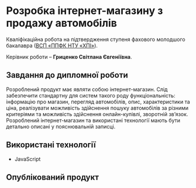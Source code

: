 # Розробка інтернет-магазину з продажу автомобілів

Кваліфікаційна робота на підтвердження ступеня фахового молодшого бакалавра ([ВСП «ППФК НТУ «ХПІ»](http://polytechnic.poltava.ua)).

Керівник роботи – **Гриценко Світлана Євгеніївна**.

## Завдання до дипломної роботи

Розроблений продукт має являти собою інтернет-магазин. Слід забезпечити стандартну для систем такого роду функціональність: інформацію про магазин, перегляд автомобілів, опис, характеристики та ціна, реалізувати можливість здійснення пошуку автомобілів за різними критеріями та можливість здійснення онлайн-купівлі, зворотній зв’язок. Розроблений інтернет-магазин та використані технології мають бути детально описані у пояснювальній записці.

## Використані технології

* JavaScript

## Опублікований продукт
